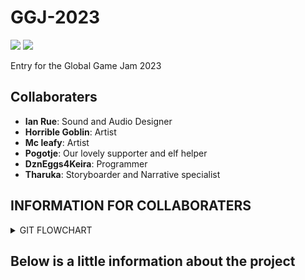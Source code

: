 # GGJ-2023
<img src = https://img.shields.io/badge/language-C%23-brightgreen> <img src = https://img.shields.io/badge/Engine-Unity-blue>

Entry for the Global Game Jam 2023

## Collaboraters
 - **Ian Rue**: Sound and Audio Designer
 - **Horrible Goblin**: Artist
 - **Mc leafy**: Artist
 - **Pogotje**: Our lovely supporter and elf helper
 - **DznEggs4Keira**: Programmer
 - **Tharuka**: Storyboarder and Narrative specialist

## INFORMATION FOR COLLABORATERS
<details>
<summary>GIT FLOWCHART</summary>
This flowchart/tutorial makes the assumption you already have GIT setup, that you have acces to the GGJ-2023 repository, and that you have GITHub desktop installed.
If you havn't, please contact Simpia about that first. 

If you want to make an asset, and make sure its available, or you want to acces others files on GIT, this is for you.

1) Branches
During work, we'll be switching between the 'main' branch, and our private branches. If you havn't already, in Github go to branches>new branch and make one.
please
Make a habit of having your personal branch selected while working. (more on that below)
Make a habbit of fetching origin and merging your branch with the main branch before starting working on something.(more on that below)
Make a habbit of pushing done work onto GIT (more on that below)
When ready to share your work, make a pull request (more on that below)

2) Files between your PC, branches, and GIT
When you put a file in the GGJ-2023 repository on your computer, it will be just there. However, GITHUB will recognise it, and add it to the list of changes in your currently selected branch.
Hopefully you had your personal branch selected. If you didn't, Github will ask you wether you want to bring your changes along with you, or wether you want to leave them in the branch you had open. 
Generally, you want to bring them along to your personal branch at this point. 
Either way, these files are still only on your PC at this time. To bring them to GIT, you need to push them.

3) Fetching Files, and making sure you are up to date with MAIN
Before you start working on something, it's a good habbit to regularly make sure you are up to date with other peoples contributions.
First of all, click the 'Fetch Origin' button, and let that process. If it finds something, click again to process these changes. 
Then
Make sure your personal branch is up to date with 'main' branch by going to Current branch*>choose a branch to merge into ___> Main>create a merge commit
* make sure the branch you want to bring up to date is the current branch. usually this is your personal branch

You can also use this to merge files between 2 personal branches, but you'll generally use it with main. Don't merge into personal branches without discussing it with that person first. 

4) Pushing files/changes
To push changes onto GIT, make sure the changes listed by GIT you want to push are checked.
They are also color coded: Green - New files, Orange - Modified, Red - Removed. If you see any red changes, please check carefully if you actually intend to delete that file. 
When you have the changes checked you want to make, write a summary of these changes (mandatory) and a more elaborate description if needed (optional). Then commit them to your branch. 
Originally you want to push them to your personal branch. They should now be on GIT, as well as on your computer. 

5) Pull request
If you have done one or several pushes, you might want to get them into 'MAIN', for this you need a pull request.
Go to Branch(top bar)>Pull request. It should open in your browser. 
Make sure it says "Main" < "Yourbranchname", assuming thats what you want to have pulled (it'll be the most common transaction)
Write some info about the things you need pulled in relevant, and click on the green button.
You'll go to a next screen, and it might say that there are no issues and you're safe to pull, but don't press the green button here. That's Simpia's(DZNeggs4Keira) call to make.
Under current branch>Pull requests, you now should see your request. When the request is Pulled, it should now be available in main. 

Hope this helps!
</details>

## Below is a little information about the project
